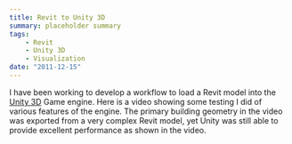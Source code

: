 ```yaml
---
title: Revit to Unity 3D
summary: placeholder summary
tags:
    - Revit
    - Unity 3D
    - Visualization
date: "2011-12-15"
---
```


I have been working to develop a workflow to load a Revit model into the [Unity 3D](http://unity3d.com/) Game engine. Here is a video showing some testing I did of various features of the engine. The primary building geometry in the video was exported from a very complex Revit model, yet Unity was still able to provide excellent performance as shown in the video.
